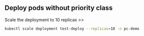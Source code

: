 ## Deploy pods without priority class

Scale the deployment to 10 replicas >>

```sh
kubectl scale deployment test-deploy --replicas=10 -n pc-demo
```

